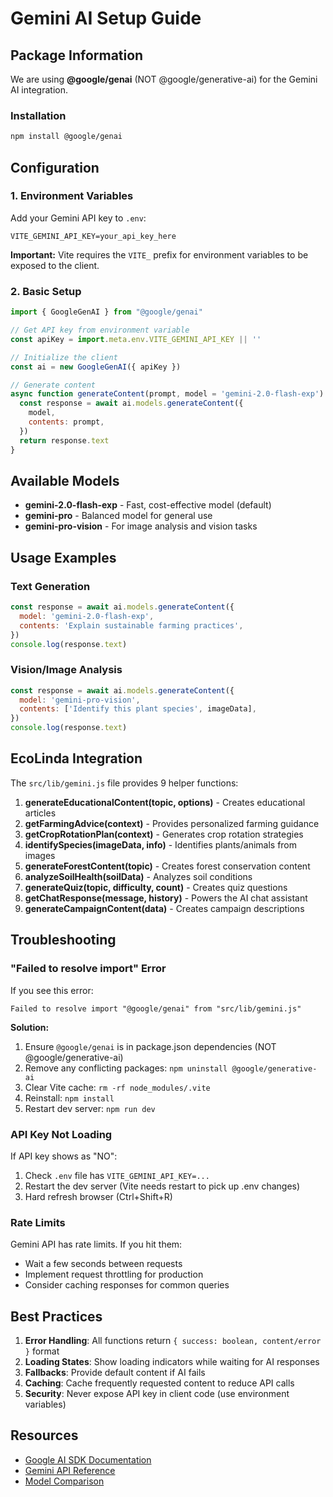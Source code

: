 # Gemini AI Setup Guide

## Package Information

We are using **@google/genai** (NOT @google/generative-ai) for the Gemini AI integration.

### Installation

```bash
npm install @google/genai
```

## Configuration

### 1. Environment Variables

Add your Gemini API key to `.env`:

```env
VITE_GEMINI_API_KEY=your_api_key_here
```

**Important:** Vite requires the `VITE_` prefix for environment variables to be exposed to the client.

### 2. Basic Setup

```javascript
import { GoogleGenAI } from "@google/genai"

// Get API key from environment variable
const apiKey = import.meta.env.VITE_GEMINI_API_KEY || ''

// Initialize the client
const ai = new GoogleGenAI({ apiKey })

// Generate content
async function generateContent(prompt, model = 'gemini-2.0-flash-exp') {
  const response = await ai.models.generateContent({
    model,
    contents: prompt,
  })
  return response.text
}
```

## Available Models

- **gemini-2.0-flash-exp** - Fast, cost-effective model (default)
- **gemini-pro** - Balanced model for general use
- **gemini-pro-vision** - For image analysis and vision tasks

## Usage Examples

### Text Generation

```javascript
const response = await ai.models.generateContent({
  model: 'gemini-2.0-flash-exp',
  contents: 'Explain sustainable farming practices',
})
console.log(response.text)
```

### Vision/Image Analysis

```javascript
const response = await ai.models.generateContent({
  model: 'gemini-pro-vision',
  contents: ['Identify this plant species', imageData],
})
console.log(response.text)
```

## EcoLinda Integration

The `src/lib/gemini.js` file provides 9 helper functions:

1. **generateEducationalContent(topic, options)** - Creates educational articles
2. **getFarmingAdvice(context)** - Provides personalized farming guidance
3. **getCropRotationPlan(context)** - Generates crop rotation strategies
4. **identifySpecies(imageData, info)** - Identifies plants/animals from images
5. **generateForestContent(topic)** - Creates forest conservation content
6. **analyzeSoilHealth(soilData)** - Analyzes soil conditions
7. **generateQuiz(topic, difficulty, count)** - Creates quiz questions
8. **getChatResponse(message, history)** - Powers the AI chat assistant
9. **generateCampaignContent(data)** - Creates campaign descriptions

## Troubleshooting

### "Failed to resolve import" Error

If you see this error:
```
Failed to resolve import "@google/genai" from "src/lib/gemini.js"
```

**Solution:**
1. Ensure `@google/genai` is in package.json dependencies (NOT @google/generative-ai)
2. Remove any conflicting packages: `npm uninstall @google/generative-ai`
3. Clear Vite cache: `rm -rf node_modules/.vite`
4. Reinstall: `npm install`
5. Restart dev server: `npm run dev`

### API Key Not Loading

If API key shows as "NO":
1. Check `.env` file has `VITE_GEMINI_API_KEY=...`
2. Restart the dev server (Vite needs restart to pick up .env changes)
3. Hard refresh browser (Ctrl+Shift+R)

### Rate Limits

Gemini API has rate limits. If you hit them:
- Wait a few seconds between requests
- Implement request throttling for production
- Consider caching responses for common queries

## Best Practices

1. **Error Handling**: All functions return `{ success: boolean, content/error }` format
2. **Loading States**: Show loading indicators while waiting for AI responses
3. **Fallbacks**: Provide default content if AI fails
4. **Caching**: Cache frequently requested content to reduce API calls
5. **Security**: Never expose API key in client code (use environment variables)

## Resources

- [Google AI SDK Documentation](https://ai.google.dev/)
- [Gemini API Reference](https://ai.google.dev/api/rest)
- [Model Comparison](https://ai.google.dev/models/gemini)
